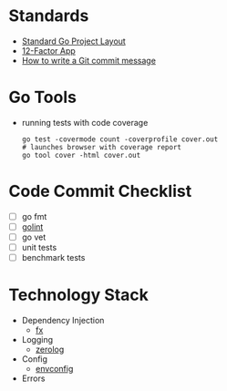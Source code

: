 # Standards
- [Standard Go Project Layout](https://github.com/golang-standards/project-layout)
- [12-Factor App](https://12factor.net/)
- [How to write a Git commit message](https://chris.beams.io/posts/git-commit/)

# Go Tools
- running tests with code coverage
  ```
  go test -covermode count -coverprofile cover.out
  # launches browser with coverage report
  go tool cover -html cover.out
  ```

# Code Commit Checklist
- [ ] go fmt
- [ ] [golint](https://github.com/golang/lint)
- [ ] go vet
- [ ] unit tests
- [ ] benchmark tests

# Technology Stack
- Dependency Injection
  - [fx](https://github.com/uber-go/fx)
- Logging
  - [zerolog](https://github.com/rs/zerolog)
- Config
  - [envconfig](https://github.com/kelseyhightower/envconfig)
- Errors
